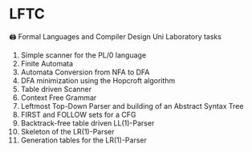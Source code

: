 # LFTC

🖨️ Formal Languages and Compiler Design Uni Laboratory tasks

1. Simple scanner for the PL/0 language
2. Finite Automata
3. Automata Conversion from NFA to DFA
4. DFA minimization using the Hopcroft algorithm
5. Table driven Scanner
7. Context Free Grammar
8. Leftmost Top-Down Parser and building of an Abstract Syntax Tree
9. FIRST and FOLLOW sets for a CFG
10. Backtrack-free table driven LL(1)-Parser
11. Skeleton of the LR(1)-Parser
12. Generation tables for the LR(1)-Parser
